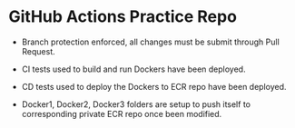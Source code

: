 # GitHub Actions Practice Repo

 - Branch protection enforced, all changes must be submit through Pull Request. 

 - CI tests used to build and run Dockers have been deployed.
 
 - CD tests used to deploy the Dockers to ECR repo have been deployed.

 - Docker1, Docker2, Docker3 folders are setup to push itself to corresponding private ECR repo once been modified.

